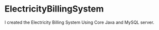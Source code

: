 # ElectricityBillingSystem
I created the Electricity Billing System Using Core Java and MySQL server.
